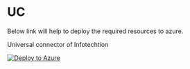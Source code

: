 # UC

Below link will help to deploy the required resources to azure.

Universal connector of Infotechtion

[![Deploy to Azure](https://aka.ms/deploytoazurebutton)](https://portal.azure.com/#create/Microsoft.Template/uri/https%3A%2F%2Fgithub.com%2Fekreddy%2FUC%2Fblob%2F6baf5dc861fb5c5a1b3b7f937cc006d4e82a98bb%2Ftemplate.json)
